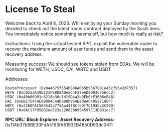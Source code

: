 # License To Steal

Welcome back to April 8, 2023. While enjoying your Sunday morning you decided to check out the latest router contract deployed by the Sushi devs. You immediately notice something seems off, but how much is really at risk?

Instructions: Using the virtual testnet RPC, exploit the vulnerable router to recover the maximum amount of user funds and send them to the asset recovery address.

Measuring success: We should see tokens stolen from EOAs. We will be monitoring for WETH, USDC, DAI, WBTC and USDT

Addresses:

```
RouteProcessor (0x044b75f554b886A065b9567891e45c79542d7357)
WETH (0xC02aaA39b223FE8D0A0e5C4F27eAD9083C756Cc2)
USDC (0xA0b86991c6218b36c1d19D4a2e9Eb0cE3606eB48)
DAI (0x6B175474E89094C44Da98b954EedeAC495271d0F)
WBTC (0x2260FAC5E5542a773Aa44fBCfeDf7C193bc2C599)
USDT (0xdAC17F958D2ee523a2206206994597C13D831ec7)
```

**RPC URL:**
**Block Explorer:**
**Asset Recovery Address:** 0x114b37b8BE30FdA5163fA5193EB4850D93dc0411